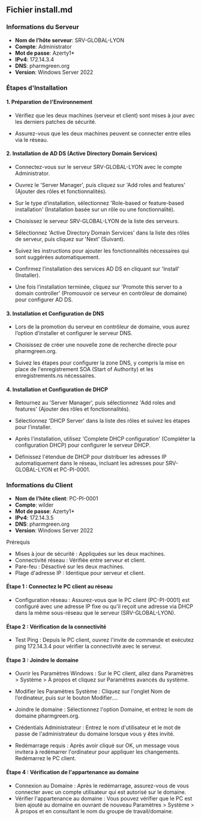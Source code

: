 ## Fichier install.md
### Informations du Serveur

- **Nom de l’hôte serveur**: SRV-GLOBAL-LYON
- **Compte**: Administrator
- **Mot de passe**: Azerty1*
- **IPv4**: 172.14.3.4
- **DNS**: pharmgreen.org
- **Version**: Windows Server 2022



### Étapes d'Installation
#### 1. Préparation de l'Environnement

- Vérifiez que les deux machines (serveur et client) sont mises à jour avec les derniers patches de sécurité.
  
- Assurez-vous que les deux machines peuvent se connecter entre elles via le réseau.

#### 2. Installation de AD DS (Active Directory Domain Services)

- Connectez-vous sur le serveur SRV-GLOBAL-LYON avec le compte Administrator.
  
- Ouvrez le 'Server Manager', puis cliquez sur 'Add roles and features' (Ajouter des rôles et fonctionnalités).
  
- Sur le type d’installation, sélectionnez 'Role-based or feature-based installation' (Installation basée sur un rôle ou une fonctionnalité).
  
- Choisissez le serveur SRV-GLOBAL-LYON de la liste des serveurs.
  
- Sélectionnez 'Active Directory Domain Services' dans la liste des rôles de serveur, puis cliquez sur 'Next' (Suivant).
  
- Suivez les instructions pour ajouter les fonctionnalités nécessaires qui sont suggérées automatiquement.
  
- Confirmez l’installation des services AD DS en cliquant sur 'Install' (Installer).
  
- Une fois l’installation terminée, cliquez sur 'Promote this server to a domain controller' (Promouvoir ce serveur en contrôleur de domaine) pour configurer AD DS.

#### 3. Installation et Configuration de DNS

- Lors de la promotion du serveur en contrôleur de domaine, vous aurez l’option d’installer et configurer le serveur DNS.
  
- Choisissez de créer une nouvelle zone de recherche directe pour pharmgreen.org.
  
- Suivez les étapes pour configurer la zone DNS, y compris la mise en place de l'enregistrement SOA (Start of Authority) et les enregistrements.ns nécessaires.

#### 4. Installation et Configuration de DHCP

- Retournez au 'Server Manager', puis sélectionnez 'Add roles and features' (Ajouter des rôles et fonctionnalités).
  
- Sélectionnez 'DHCP Server' dans la liste des rôles et suivez les étapes pour l'installer.
  
- Après l'installation, utilisez 'Complete DHCP configuration' (Compléter la configuration DHCP) pour configurer le serveur DHCP.
  
- Définissez l'étendue de DHCP pour distribuer les adresses IP automatiquement dans le réseau, incluant les adresses pour SRV-GLOBAL-LYON et PC-PI-0001.
  

### Informations du Client

- **Nom de l’hôte client**: PC-PI-0001
- **Compte**: wilder
- **Mot de passe**: Azerty1*
- **IPv4**: 172.14.3.5
- **DNS**: pharmgreen.org
- **Version**: Windows Server 2022

Prérequis
- Mises à jour de sécurité : Appliquées sur les deux machines.
- Connectivité réseau : Vérifiée entre serveur et client.
- Pare-feu : Désactivé sur les deux machines.
- Plage d'adresse IP : Identique pour serveur et client.

#### Étape 1 : Connectez le PC client au réseau

- Configuration réseau : Assurez-vous que le PC client (PC-PI-0001) est configuré avec une adresse IP fixe ou qu'il reçoit une adresse via DHCP dans la même sous-réseau que le serveur (SRV-GLOBAL-LYON).

#### Étape 2 : Vérification de la connectivité

- Test Ping : Depuis le PC client, ouvrez l'invite de commande et exécutez ping 172.14.3.4 pour vérifier la connectivité avec le serveur.

#### Étape 3 : Joindre le domaine

- Ouvrir les Paramètres Windows : Sur le PC client, allez dans Paramètres > Système > À propos et cliquez sur Paramètres avancés du système.

- Modifier les Paramètres Système : Cliquez sur l'onglet Nom de l’ordinateur, puis sur le bouton Modifier....

- Joindre le domaine : Sélectionnez l'option Domaine, et entrez le nom de domaine pharmgreen.org.

- Crédentials Administrateur : Entrez le nom d'utilisateur et le mot de passe de l'administrateur du domaine lorsque vous y êtes invité.

- Redémarrage requis : Après avoir cliqué sur OK, un message vous invitera à redémarrer l'ordinateur pour appliquer les changements. Redémarrez le PC client.

#### Étape 4 : Vérification de l'appartenance au domaine

- Connexion au Domaine : Après le redémarrage, assurez-vous de vous connecter avec un compte utilisateur qui est autorisé sur le domaine.
- Vérifier l'appartenance au domaine : Vous pouvez vérifier que le PC est bien ajouté au domaine en ouvrant de nouveau Paramètres > Système > À propos et en consultant le nom du groupe de travail/domaine.
